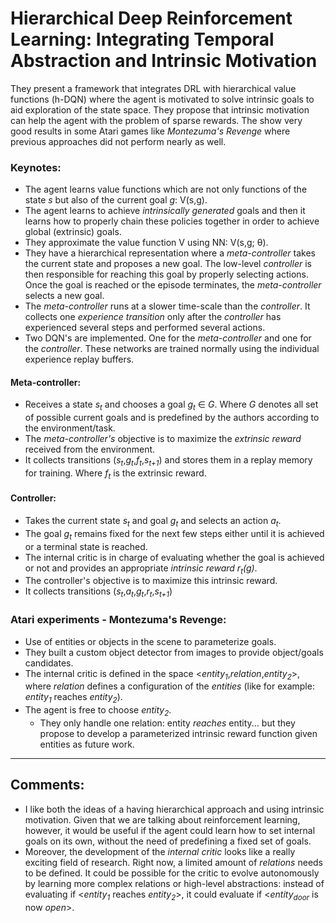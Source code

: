 # Hierarchical Deep Reinforcement Learning: Integrating Temporal Abstraction and Intrinsic Motivation

They present a framework that integrates DRL with hierarchical value functions (h-DQN) where the agent is motivated to solve intrinsic goals to aid exploration of the state space. They propose that intrinsic motivation can help the agent with the problem of sparse rewards. The show very good results in some Atari games like *Montezuma's Revenge* where previous approaches did not perform nearly as well.

### Keynotes:

- The agent learns value functions which are not only functions of the state *s* but also of the current goal *g*: V(s,g).
- The agent learns to achieve *intrinsically generated* goals and then it learns how to properly chain these policies together in order to achieve global (extrinsic) goals.
- They approximate the value function V using NN: V(s,g; &theta;).
- They have a hierarchical representation where a *meta-controller* takes the current state and proposes a new goal. The low-level *controller* is then responsible for reaching this goal by properly selecting actions. Once the goal is reached or the episode terminates, the *meta-controller* selects a new goal.
- The *meta-controller* runs at a slower time-scale than the *controller*. It collects one *experience transition* only after the *controller* has experienced several steps and performed several actions.
- Two DQN's are implemented. One for the *meta-controller* and one for the *controller*. These networks are trained normally using the individual experience replay buffers.

 #### Meta-controller:
 - Receives a state *s<sub>t</sub>* and chooses a goal *g<sub>t</sub>* ∈ *G*. Where *G* denotes all set of possible current goals and is predefined by the authors according to the environment/task.
 - The *meta-controller's* objective is to maximize the *extrinsic reward* received from the environment.
 - It collects transitions (*s<sub>t</sub>*,*g<sub>t</sub>*,*f<sub>t</sub>*,*s<sub>t+1</sub>*) and stores them in a replay memory for training. Where *f<sub>t</sub>* is the extrinsic reward.

 #### Controller:
 - Takes the current state *s<sub>t</sub>* and goal *g<sub>t</sub>* and selects an action *a<sub>t</sub>*.
 - The goal *g<sub>t</sub>* remains fixed for the next few steps either until it is achieved or a terminal state is reached.
 - The internal critic is in charge of evaluating whether the goal is achieved or not and provides an appropriate *intrinsic reward* *r<sub>t</sub>(g)*.
 - The controller's objective is to maximize this intrinsic reward.
 - It collects transitions (*s<sub>t</sub>*,*a<sub>t</sub>*,*g<sub>t</sub>*,*r<sub>t</sub>*,*s<sub>t+1</sub>*)

### Atari experiments - Montezuma's Revenge:
- Use of entities or objects in the scene to parameterize goals.
- They built a custom object detector from images to provide object/goals candidates.
- The internal critic is defined in the space <*entity<sub>1</sub>*,*relation*,*entity<sub>2</sub>*>, where *relation* defines a configuration of the *entities* (like for example: *entity<sub>1</sub>* reaches *entity<sub>2</sub>*).
- The agent is free to choose *entity<sub>2</sub>*.
  * They only handle one relation: entity *reaches* entity... but they propose to develop a parameterized intrinsic reward function given entities as future work.

<hr>

## Comments:

- I like both the ideas of a having hierarchical approach and using intrinsic motivation. Given that we are talking about reinforcement learning, however, it would be useful if the agent could learn how to set internal goals on its own, without the need of predefining a fixed set of goals.
- Moreover, the development of the *internal critic* looks like a really exciting field of research. Right now, a limited amount of *relations* needs to be defined. It could be possible for the critic to evolve autonomously by learning more complex relations or high-level abstractions: instead of evaluating if <*entity<sub>1</sub>* reaches *entity<sub>2</sub>*>, it could evaluate if <*entity<sub>door</sub>* is now *open*>.
